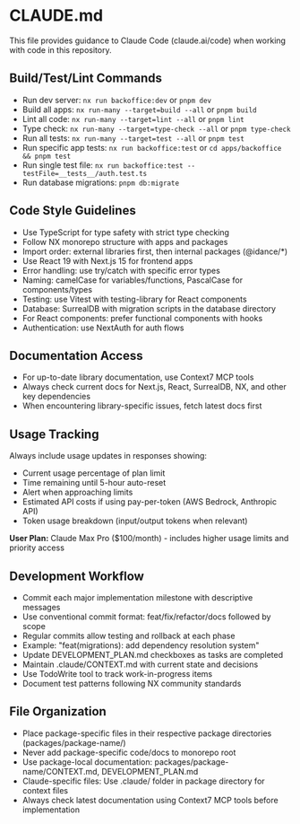# CLAUDE.md

This file provides guidance to Claude Code (claude.ai/code) when working with code in this repository.

## Build/Test/Lint Commands
- Run dev server: `nx run backoffice:dev` or `pnpm dev`
- Build all apps: `nx run-many --target=build --all` or `pnpm build`
- Lint all code: `nx run-many --target=lint --all` or `pnpm lint`
- Type check: `nx run-many --target=type-check --all` or `pnpm type-check`
- Run all tests: `nx run-many --target=test --all` or `pnpm test`
- Run specific app tests: `nx run backoffice:test` or `cd apps/backoffice && pnpm test`
- Run single test file: `nx run backoffice:test --testFile=__tests__/auth.test.ts`
- Run database migrations: `pnpm db:migrate`

## Code Style Guidelines
- Use TypeScript for type safety with strict type checking
- Follow NX monorepo structure with apps and packages
- Import order: external libraries first, then internal packages (@idance/*)
- Use React 19 with Next.js 15 for frontend apps
- Error handling: use try/catch with specific error types
- Naming: camelCase for variables/functions, PascalCase for components/types
- Testing: use Vitest with testing-library for React components
- Database: SurrealDB with migration scripts in the database directory
- For React components: prefer functional components with hooks
- Authentication: use NextAuth for auth flows

## Documentation Access
- For up-to-date library documentation, use Context7 MCP tools
- Always check current docs for Next.js, React, SurrealDB, NX, and other key dependencies
- When encountering library-specific issues, fetch latest docs first

## Usage Tracking
Always include usage updates in responses showing:
- Current usage percentage of plan limit
- Time remaining until 5-hour auto-reset
- Alert when approaching limits
- Estimated API costs if using pay-per-token (AWS Bedrock, Anthropic API)
- Token usage breakdown (input/output tokens when relevant)

**User Plan:** Claude Max Pro ($100/month) - includes higher usage limits and priority access

## Development Workflow
- Commit each major implementation milestone with descriptive messages
- Use conventional commit format: feat/fix/refactor/docs followed by scope
- Regular commits allow testing and rollback at each phase
- Example: "feat(migrations): add dependency resolution system"
- Update DEVELOPMENT_PLAN.md checkboxes as tasks are completed
- Maintain .claude/CONTEXT.md with current state and decisions
- Use TodoWrite tool to track work-in-progress items
- Document test patterns following NX community standards

## File Organization
- Place package-specific files in their respective package directories (packages/package-name/)
- Never add package-specific code/docs to monorepo root
- Use package-local documentation: packages/package-name/CONTEXT.md, DEVELOPMENT_PLAN.md
- Claude-specific files: Use .claude/ folder in package directory for context files
- Always check latest documentation using Context7 MCP tools before implementation